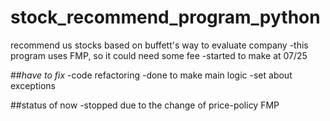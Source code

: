 # **stock_recommend_program_python**
recommend us stocks based on buffett's way to evaluate company
 -this program uses FMP, so it could need some fee
 -started to make at 07/25

##*have to fix*
  -code refactoring
  -done to make main logic
  -set about exceptions

##status of now
  -stopped due to the change of price-policy FMP

